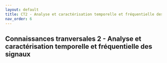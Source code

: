 ```yaml
---
layout: default
title: CT2 - Analyse et caractérisation temporelle et fréquentielle des signaux
nav_order: 6
---
```


## Connaissances tranversales 2 - Analyse et caractérisation temporelle et fréquentielle des signaux
